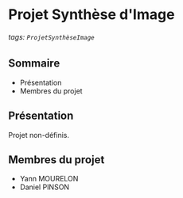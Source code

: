 # Projet Synthèse d'Image

###### tags: `ProjetSynthèseImage`

## Sommaire

- Présentation
- Membres du projet

## Présentation

Projet non-définis.

## Membres du projet

- Yann MOURELON
- Daniel PINSON